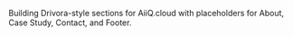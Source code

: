 Building Drivora-style sections for AiiQ.cloud with placeholders for About, Case Study, Contact, and Footer.